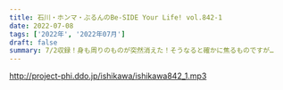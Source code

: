 ```yaml
---
title: 石川・ホンマ・ぶるんのBe-SIDE Your Life! vol.842-1
date: 2022-07-08
tags: ['2022年', '2022年07月']
draft: false
summary: 7/2収録！身も周りのものが突然消えた！そうなると確かに焦るものですが…
---
```


http://project-phi.ddo.jp/ishikawa/ishikawa842_1.mp3
